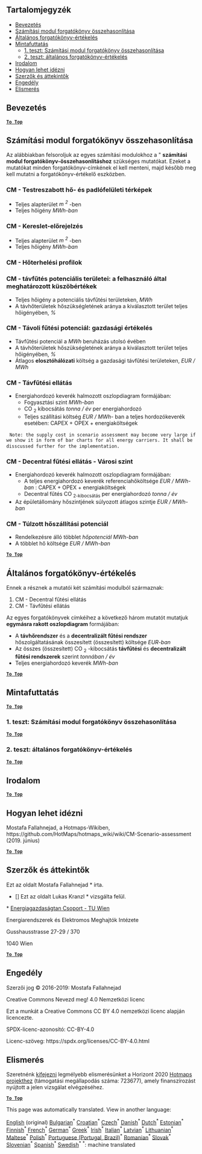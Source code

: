 <h2> Tartalomjegyzék </h2><ul><li> <a href="#introduction">Bevezetés</a> </li><li> <a href="#Calculation-module-scenario-comparison">Számítási modul forgatókönyv összehasonlítása</a> </li><li> <a href="#Overall-scenario-assessment">Általános forgatókönyv-értékelés</a> </li><li> <a href="#sample-run">Mintafuttatás</a> <ul><li> <a href="#test-run-1-calculation-module-scenario-comparison">1. teszt: Számítási modul forgatókönyv összehasonlítása</a> </li><li> <a href="#test-run-2-overall-scenario-assessment">2. teszt: általános forgatókönyv-értékelés</a> </li></ul></li><li> <a href="#references">Irodalom</a> </li><li> <a href="#how-to-cite">Hogyan lehet idézni</a> </li><li> <a href="#authors-and-reviewers">Szerzők és áttekintők</a> </li><li> <a href="#license">Engedély</a> </li><li> <a href="#acknowledgement">Elismerés</a> </li></ul><h2> Bevezetés </h2><p><ins> <code><strong><a href="#table-of-contents">To Top</a></strong></code> </ins> </p><h2> Számítási modul forgatókönyv összehasonlítása </h2><p> Az alábbiakban felsoroljuk az egyes számítási modulokhoz a " <strong>számítási modul forgatókönyv-összehasonlításhoz</strong> szükséges mutatókat. Ezeket a mutatókat minden forgatókönyv-címkének el kell menteni, majd később meg kell mutatni a forgatókönyv-értékelő eszközben. </p><h3> CM - Testreszabott hő- és padlófelületi térképek </h3><ul><li> Teljes alapterület <em><em>m <sup>2</sup></em></em> -ben </li><li> Teljes hőigény <em><em>MWh-ban</em></em> </li></ul><h3> CM - Kereslet-előrejelzés </h3><ul><li> Teljes alapterület <em><em>m <sup>2</sup></em></em> -ben </li><li> Teljes hőigény <em><em>MWh-ban</em></em> </li></ul><h3> CM - Hőterhelési profilok </h3><h3> CM - távfűtés potenciális területei: a felhasználó által meghatározott küszöbértékek </h3><ul><li> Teljes hőigény a potenciális távfűtési területeken, <em><em>MWh</em></em> </li><li> A távhőterületek hőszükségletének aránya a kiválasztott terület teljes hőigényében, <em><em>%</em></em> </li></ul><h3> CM - Távoli fűtési potenciál: gazdasági értékelés </h3><ul><li> Távfűtési potenciál a <em><em>MWh</em></em> beruházás utolsó évében </li><li> A távhőterületek hőszükségletének aránya a kiválasztott terület teljes hőigényében, <em><em>%</em></em> </li><li> Átlagos <strong>elosztóhálózati</strong> költség a gazdasági távfűtési területeken, <em><em>EUR / MWh</em></em> </li></ul><h3> CM - Távfűtési ellátás </h3><ul><li> Energiahordozó keverék halmozott oszlopdiagram formájában: <ul><li> Fogyasztási szint <em><em>MWh-ban</em></em> </li><li> CO <sub>2</sub> kibocsátás <em><em>tonna / év</em></em> per energiahordozó </li><li> Teljes szállítási költség <em><em>EUR / MWh-</em></em> ban a teljes hordozókeverék esetében: CAPEX + OPEX + energiaköltségek </li></ul></li></ul><pre> <code>Note: the supply cost in scenario assessment may become very large if we show it in form of bar charts for all energy carriers. It shall be disscussed further for the implementation.</code> </pre><h3> CM - Decentral fűtési ellátás - Városi szint </h3><ul><li> Energiahordozó keverék halmozott oszlopdiagram formájában: <ul><li> A teljes energiahordozó keverék referenciahőköltsége <em><em>EUR / MWh-ban</em></em> : CAPEX + OPEX + energiaköltségek </li><li> Decentral fűtés CO <sub>2-kibocsátás</sub> per energiahordozó <em><em>tonna / év</em></em> </li></ul></li><li> Az épületállomány hőszintjének súlyozott átlagos szintje <em><em>EUR / MWh-ban</em></em> </li></ul><h3> CM - Túlzott hőszállítási potenciál </h3><ul><li> Rendelkezésre álló többlet <em><em>hőpotenciál MWh-ban</em></em> </li><li> A többlet hő költsége <em><em>EUR / MWh-ban</em></em> </li></ul><p><ins> <code><strong><a href="#table-of-contents">To Top</a></strong></code> </ins> </p><h2> Általános forgatókönyv-értékelés </h2><p> Ennek a résznek a mutatói két számítási modulból származnak: </p><ol><li> CM - Decentral fűtési ellátás </li><li> CM - Távfűtési ellátás </li></ol><p> Az egyes forgatókönyvek címkéihez a következő három mutatót mutatjuk <strong>egymásra rakott oszlopdiagram</strong> formájában: </p><ul><li> A <strong>távhőrendszer</strong> és a <strong>decentralizált fűtési rendszer</strong> hőszolgáltatásának összesített (összesített) költsége <em><em>EUR-ban</em></em> </li><li> Az összes (összesített) CO <sub>2</sub> -kibocsátás <strong>távfűtési</strong> és <strong>decentralizált fűtési rendszerek</strong> szerint <em><em>tonnában / év</em></em> </li><li> Teljes energiahordozó keverék <em><em>MWh-ban</em></em> </li></ul><p><ins> <code><strong><a href="#table-of-contents">To Top</a></strong></code> </ins> </p><h2> Mintafuttatás </h2><p><ins> <code><strong><a href="#table-of-contents">To Top</a></strong></code> </ins> </p><h3> 1. teszt: Számítási modul forgatókönyv összehasonlítása </h3><p><ins> <code><strong><a href="#table-of-contents">To Top</a></strong></code> </ins> </p><h3> 2. teszt: általános forgatókönyv-értékelés </h3><p><ins> <code><strong><a href="#table-of-contents">To Top</a></strong></code> </ins> </p><h2> Irodalom </h2><p><ins> <code><strong><a href="#table-of-contents">To Top</a></strong></code> </ins> </p><h2> Hogyan lehet idézni </h2><p> Mostafa Fallahnejad, a Hotmaps-Wikiben, https://github.com/HotMaps/hotmaps_wiki/wiki/CM-Scenario-assessment (2019. június) </p><p><ins> <code><strong><a href="#table-of-contents">To Top</a></strong></code> </ins> </p><h2> Szerzők és áttekintők </h2><p> Ezt az oldalt Mostafa Fallahnejad * írta. </p><ul><li> [] Ezt az oldalt Lukas Kranzl * vizsgálta felül. </li></ul><p> * <a href="https://eeg.tuwien.ac.at/">Energiagazdaságtan Csoport - TU Wien</a> </p><p> Energiarendszerek és Elektromos Meghajtók Intézete </p><p> Gusshausstrasse 27-29 / 370 </p><p> 1040 Wien </p><p><ins> <code><strong><a href="#table-of-contents">To Top</a></strong></code> </ins> </p><h2> Engedély </h2><p> Szerzői jog © 2016-2019: Mostafa Fallahnejad </p><p> Creative Commons Nevezd meg! 4.0 Nemzetközi licenc </p><p> Ezt a munkát a Creative Commons CC BY 4.0 nemzetközi licenc alapján licencezte. </p><p> SPDX-licenc-azonosító: CC-BY-4.0 </p><p> Licenc-szöveg: https://spdx.org/licenses/CC-BY-4.0.html </p><h2> Elismerés </h2><p> Szeretnénk <a href="https://www.hotmaps-project.eu">kifejezni</a> legmélyebb elismerésünket a Horizont 2020 <a href="https://www.hotmaps-project.eu">Hotmaps projekthez</a> (támogatási megállapodás száma: 723677), amely finanszírozást nyújtott a jelen vizsgálat elvégzéséhez. </p><p><ins> <code><strong><a href="#table-of-contents">To Top</a></strong></code> </ins> </p>

This page was automatically translated. View in another language:

[English](en-CM-Scenario-assessment) (original) [Bulgarian](bg-CM-Scenario-assessment)<sup>\*</sup> [Croatian](hr-CM-Scenario-assessment)<sup>\*</sup> [Czech](cs-CM-Scenario-assessment)<sup>\*</sup> [Danish](da-CM-Scenario-assessment)<sup>\*</sup> [Dutch](nl-CM-Scenario-assessment)<sup>\*</sup> [Estonian](et-CM-Scenario-assessment)<sup>\*</sup> [Finnish](fi-CM-Scenario-assessment)<sup>\*</sup> [French](fr-CM-Scenario-assessment)<sup>\*</sup> [German](de-CM-Scenario-assessment)<sup>\*</sup> [Greek](el-CM-Scenario-assessment)<sup>\*</sup>  [Irish](ga-CM-Scenario-assessment)<sup>\*</sup> [Italian](it-CM-Scenario-assessment)<sup>\*</sup> [Latvian](lv-CM-Scenario-assessment)<sup>\*</sup> [Lithuanian](lt-CM-Scenario-assessment)<sup>\*</sup> [Maltese](mt-CM-Scenario-assessment)<sup>\*</sup> [Polish](pl-CM-Scenario-assessment)<sup>\*</sup> [Portuguese (Portugal, Brazil)](pt-CM-Scenario-assessment)<sup>\*</sup> [Romanian](ro-CM-Scenario-assessment)<sup>\*</sup> [Slovak](sk-CM-Scenario-assessment)<sup>\*</sup> [Slovenian](sl-CM-Scenario-assessment)<sup>\*</sup> [Spanish](es-CM-Scenario-assessment)<sup>\*</sup> [Swedish](sv-CM-Scenario-assessment)<sup>\*</sup>
<sup>\*</sup>: machine translated
